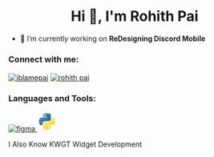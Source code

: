 <h1 align="center">Hi 👋, I'm Rohith Pai</h1>

- 🔭 I’m currently working on **ReDesigning Discord Mobile**

<h3 align="left">Connect with me:</h3>
<p align="left">
<a href="https://instagram.com/iblamepai" target="blank"><img align="center" src="https://raw.githubusercontent.com/rahuldkjain/github-profile-readme-generator/master/src/images/icons/Social/instagram.svg" alt="iblamepai" height="30" width="40" /></a>
<a href="https://dribbble.com/RohithPai" target="blank"><img align="center" src="https://raw.githubusercontent.com/rahuldkjain/github-profile-readme-generator/master/src/images/icons/Social/dribbble.svg" alt="rohith pai" height="30" width="40" /></a>
</p>

<h3 align="left">Languages and Tools:</h3>
<p align="left"> <a href="https://www.figma.com/" target="_blank" rel="noreferrer"> <img src="https://www.vectorlogo.zone/logos/figma/figma-icon.svg" alt="figma" width="40" height="40"/> </a> <a href="https://www.python.org" target="_blank" rel="noreferrer"> <img src="https://raw.githubusercontent.com/devicons/devicon/master/icons/python/python-original.svg" alt="python" width="40" height="40"/> </a> </p>

I Also Know KWGT Widget Development 